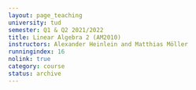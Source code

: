 ```yaml
---
layout: page_teaching
university: tud
semester: Q1 & Q2 2021/2022
title: Linear Algebra 2 (AM2010)
instructors: Alexander Heinlein and Matthias Möller
runningindex: 16
nolink: true
category: course
status: archive
---
```

